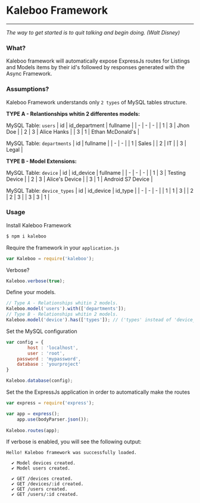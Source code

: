 # Kaleboo Framework
___

*The way to get started is to quit talking and begin doing. (Walt Disney)*


### What?
Kaleboo framework will automatically expose ExpressJs routes for Listings and Models items by their id's followed by responses generated with the Async Framework.
  
### Assumptions?
Kaleboo Framework understands only `2 types` of MySQL tables structure.


**TYPE A - Relantionships whitin 2 differentes models:**

MySQL Table: `users`
| id | id_department | fullname         |
| -  | -             | -                |
| 1  |      3        | Jhon Doe         |
| 2  |      3        | Alice Hanks      |
| 3  |      1        | Ethan McDonald's |

MySQL Table: `departments`
| id | fullname         |
| -  | -                |
| 1  | Sales            |
| 2  | IT               |
| 3  | Legal            |


**TYPE B - Model Extensions:**

MySQL Table: `device`
| id | id_device | fullname         |
| -  | -             | -                |
| 1  |      3        | Testing Device         |
| 2  |      3        | Alice's Device      |
| 3  |      1        | Android S7 Device |

MySQL Table: `device_types`
| id | id_device       | id_type    |
| -  | -             | -                |
| 1  |      1        | 3                |
| 2  |      2        | 3                |
| 3  |      3        | 1                |

### Usage
Install Kaleboo Framework
```sh
$ npm i kaleboo
```

Require the framework in your `application.js`
```js
var Kaleboo = require('kaleboo');
```

Verbose?
```js
Kaleboo.verbose(true);
```

Define your models.
```js
// Type A - Relationships whitin 2 models.
Kaleboo.model('users').with(['departments']);
// Type B - Relationships whitin 2 models. 
Kaleboo.model('device').has(['types']); // ('types' instead of 'device_types')
```

Set the MySQL configuration
```js
var config = {
        host : 'localhost',
        user : 'root',
    password : 'mypassword',
    database : 'yourproject'
}

Kaleboo.database(config);
```

Set the the ExpressJs application in order to automatically make the routes
```js
var express = require('express');

var app = express();
    app.use(bodyParser.json());
    
Kaleboo.routes(app);
```

If verbose is enabled, you will see the following output:
```
Hello! Kaleboo framework was successfully loaded.

  ✔ Model devices created.
  ✔ Model users created.
  
  ✔ GET /devices created.
  ✔ GET /devices/:id created.
  ✔ GET /users created.
  ✔ GET /users/:id created.
```